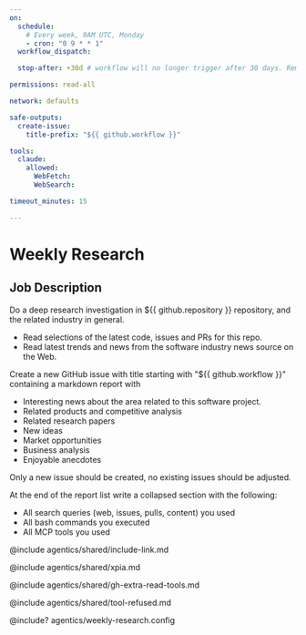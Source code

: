 ```yaml
---
on:
  schedule:
    # Every week, 9AM UTC, Monday
    - cron: "0 9 * * 1"
  workflow_dispatch:

  stop-after: +30d # workflow will no longer trigger after 30 days. Remove this and recompile to run indefinitely

permissions: read-all

network: defaults

safe-outputs:
  create-issue:
    title-prefix: "${{ github.workflow }}"

tools:
  claude:
    allowed:
      WebFetch:
      WebSearch:

timeout_minutes: 15

---
```


# Weekly Research

## Job Description

Do a deep research investigation in ${{ github.repository }} repository, and the related industry in general.

- Read selections of the latest code, issues and PRs for this repo.
- Read latest trends and news from the software industry news source on the Web.

Create a new GitHub issue with title starting with "${{ github.workflow }}" containing a markdown report with

- Interesting news about the area related to this software project.
- Related products and competitive analysis
- Related research papers
- New ideas
- Market opportunities
- Business analysis
- Enjoyable anecdotes

Only a new issue should be created, no existing issues should be adjusted.

At the end of the report list write a collapsed section with the following:
- All search queries (web, issues, pulls, content) you used
- All bash commands you executed
- All MCP tools you used

@include agentics/shared/include-link.md

@include agentics/shared/xpia.md

@include agentics/shared/gh-extra-read-tools.md

@include agentics/shared/tool-refused.md

<!-- You can customize prompting and tools in .github/workflows/agentics/weekly-research.config -->
@include? agentics/weekly-research.config

